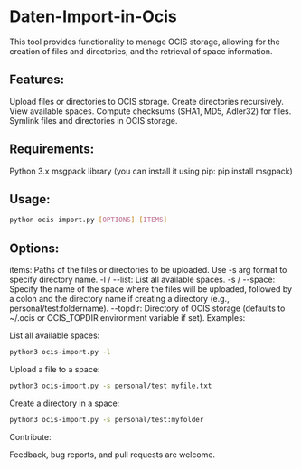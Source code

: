 # Daten-Import-in-Ocis

This tool provides functionality to manage OCIS storage, allowing for the creation of files and directories, and the retrieval of space information.

## Features:

Upload files or directories to OCIS storage.
Create directories recursively.
View available spaces.
Compute checksums (SHA1, MD5, Adler32) for files.
Symlink files and directories in OCIS storage.

## Requirements:

Python 3.x
msgpack library (you can install it using pip: pip install msgpack)

## Usage:

```bash
python ocis-import.py [OPTIONS] [ITEMS]
```
## Options:

items: Paths of the files or directories to be uploaded. Use -s arg format to specify directory name.
-l / --list: List all available spaces.
-s / --space: Specify the name of the space where the files will be uploaded, followed by a colon and the directory name if creating a directory (e.g., personal/test:foldername).
--topdir: Directory of OCIS storage (defaults to ~/.ocis or OCIS_TOPDIR environment variable if set).
Examples:

List all available spaces:
```bash
python3 ocis-import.py -l
```
Upload a file to a space:
```bash
python3 ocis-import.py -s personal/test myfile.txt
```
Create a directory in a space:
```bash
python3 ocis-import.py -s personal/test:myfolder
```

Contribute:

Feedback, bug reports, and pull requests are welcome.
